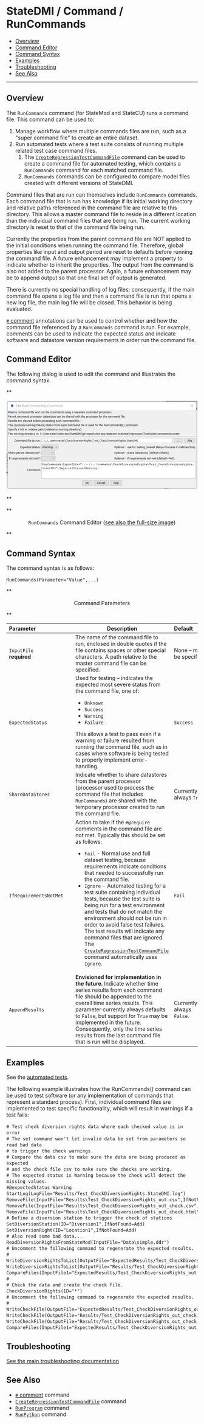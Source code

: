 # StateDMI / Command / RunCommands #

* [Overview](#overview)
* [Command Editor](#command-editor)
* [Command Syntax](#command-syntax)
* [Examples](#examples)
* [Troubleshooting](#troubleshooting)
* [See Also](#see-also)

-------------------------

## Overview ##

The `RunCommands` command (for StateMod and StateCU) runs a command file.
This command can be used to:

1. Manage workflow where multiple commands files are run, such as a "super command file" to create an entire dataset.
2. Run automated tests where a test suite consists of running multiple related test case command files.
	1. The [`CreateRegressionTestCommandFile`](../CreateRegressionTestCommandFile/CreateRegressionTestCommandFile.md) command
	can be used to create a command file for automated testing,
	which contains a `RunCommands` command for each matched command file.
	2. `RunCommands` commands can be configured to compare model files created with different
	versions of StateDMI.

Command files that are run can themselves include `RunCommands` commands.
Each command file that is run has knowledge if its initial working
directory and relative paths referenced in the command file are relative to this directory.
This allows a master command file to reside in a different location
than the individual command files that are being run.
The current working directory is reset to that of the command file being run.

Currently the properties from the parent command file are NOT applied
to the initial conditions when running the command file.
Therefore, global properties like input and output period are
reset to defaults before running the command file.
A future enhancement may implement a property to indicate whether to inherit the properties.
The output from the command is also not added to the parent processor.
Again, a future enhancement may be to append output so that one final set of output is generated.

There is currently no special handling of log files; consequently, if the main command file
opens a log file and then a command file is run that opens a new log file,
the main log file will be closed.  This behavior is being evaluated.

[`#` comment](../Comment/Comment.md) annotations can be used to control whether and how
the command file referenced by a `RunCommands` command is run.
For example, comments can be used to indicate the expected status and indicate
software and datastore version requirements in order run the command file.

## Command Editor ##

The following dialog is used to edit the command and illustrates the command syntax.

**<p style="text-align: center;">
![RunCommands command editor](RunCommands.png)
</p>**

**<p style="text-align: center;">
`RunCommands` Command Editor (<a href="../RunCommands.png">see also the full-size image</a>)
</p>**

## Command Syntax ##

The command syntax is as follows:

```text
RunCommands(Parameter="Value",...)
```
**<p style="text-align: center;">
Command Parameters
</p>**

| **Parameter**&nbsp;&nbsp;&nbsp;&nbsp;&nbsp;&nbsp;&nbsp;&nbsp;&nbsp;&nbsp;&nbsp;&nbsp;&nbsp;&nbsp;&nbsp;&nbsp;&nbsp;&nbsp;&nbsp;&nbsp;&nbsp;&nbsp;&nbsp;&nbsp; | **Description** | **Default**&nbsp;&nbsp;&nbsp;&nbsp;&nbsp;&nbsp;&nbsp;&nbsp;&nbsp;&nbsp; |
| --------------|-----------------|----------------- |
| `InputFile`<br>**required** | The name of the command file to run, enclosed in double quotes if the file contains spaces or other special characters.  A path relative to the master command file can be specified. | None – must be specified. |
| `ExpectedStatus` | Used for testing – indicates the expected most severe status from the command file, one of:<ul><li>`Unknown`</li><li>`Success`</li><li>`Warning`</li><li>`Failure`</li></ul> This allows a test to pass even if a warning or failure resulted from running the command file, such as in cases where software is being tested to properly implement error-handling. | `Success` |
| `ShareDataStores` | Indicate whether to share datastores from the parent processor (processor used to process the command file that includes `RunCommands`) are shared with the temporary processor created to run the command file. | Currently always `True`. |
| `IfRequirementsNotMet` | Action to take if the `#@require` comments in the command file are not met.  Typically this should be set as follows:<ul><li>`Fail` - Normal use and full dataset testing, because requirements indicate conditions that needed to successfully run the command file.</li><li>`Ignore` - Automated testing for a test suite containing individual tests, because the test suite is being run for a test environment and tests that do not match the environment should not be run in order to avoid false test failures.  The test results will indicate any command files that are ignored.  The [`CreateRegressionTestCommandFile`](../CreateRegressionTestCommandFile/CreateRegressionTestCommandFile.md) command automatically uses `Ignore`.</li></ul> | `Fail` |
| `AppendResults` | **Envisioned for implementation in the future.**  Indicate whether time series results from each command file should be appended to the overall time series results.  This parameter currently always defaults to `False`, but support for `True` may be implemented in the future.  Consequently, only the time series results from the last command file that is run will be displayed. | Currently always `False`. |

## Examples ##

See the [automated tests](https://github.com/OpenCDSS/cdss-app-statedmi-test/tree/master/test/regression/commands/RunCommands).

The following example illustrates how the RunCommands() command can be used to test software
(or any implementation of commands that represent a standard process).
First, individual command files are implemented to test specific functionality,
which will result in warnings if a test fails:

```
# Test check diversion rights data where each checked value is in error
# The set command won't let invalid data be set from parameters so read bad data
# to trigger the check warnings.
# Compare the data csv to make sure the data are being produced as expected
# and the check file csv to make sure the checks are working.
# The expected status is Warning because the check will detect the missing values.
#@expectedStatus Warning
StartLog(LogFile="Results/Test_CheckDiversionRights.StateDMI.log")
RemoveFile(InputFile="Results\Test_CheckDiversionRights_out.csv",IfNotFound=Ignore)
RemoveFile(InputFile="Results\Test_CheckDiversionRights_out_check.csv",IfNotFound=Ignore)
RemoveFile(InputFile="Results\Test_CheckDiversionRights_out_check.html",IfNotFound=Ignore)
# Define a diversion station to trigger the check of stations
SetDiversionStation(ID="Diversion1",IfNotFound=Add)
SetDiversionRight(ID="Location1",IfNotFound=Add)
# Also read some bad data...
ReadDiversionRightsFromStateMod(InputFile="Data\simple.ddr")
# Uncomment the following command to regenerate the expected results.
# WriteDiversionRightsToList(OutputFile="ExpectedResults/Test_CheckDiversionRights_out.csv")
WriteDiversionRightsToList(OutputFile="Results/Test_CheckDiversionRights_out.csv")
CompareFiles(InputFile1="ExpectedResults/Test_CheckDiversionRights_out.csv",InputFile2="Results/Test_CheckDiversionRights_out.csv",WarnIfDifferent=True)
#
# Check the data and create the check file.
CheckDiversionRights(ID="*")
# Uncomment the following command to regenerate the expected results.
# WriteCheckFile(OutputFile="ExpectedResults/Test_CheckDiversionRights_out_check.csv")
WriteCheckFile(OutputFile="Results/Test_CheckDiversionRights_out_check.csv")
WriteCheckFile(OutputFile="Results/Test_CheckDiversionRights_out_check.html")
CompareFiles(InputFile1="ExpectedResults/Test_CheckDiversionRights_out_check.csv",InputFile2="Results/Test_CheckDiversionRights_out_check.csv",WarnIfDifferent=True)
```

## Troubleshooting ##

[See the main troubleshooting documentation](../../troubleshooting/troubleshooting.md)

## See Also ##

* [`#` comment](../Comment/Comment.md) command
* [`CreateRegressionTestCommandFile`](../CreateRegressionTestCommandFile/CreateRegressionTestCommandFile.md) command
* [`RunProgram`](../RunProgram/RunProgram.md) command
* [`RunPython`](../RunPython/RunPython.md) command
